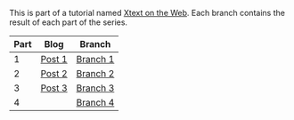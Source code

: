 This is part of a tutorial named [Xtext on the Web](https://nicogreve.de/tag/xtext-on-the-web).
Each branch contains the result of each part of the series.

|Part| Blog                                                  | Branch |
|----|-------------------------------------------------------|-----------------------------------------------------------|
| 1  |[Post 1](https://nicogreve.de/xtext-on-the-web-part-1/)|[Branch 1](https://github.com/ngreve/xtext_web/tree/part_1)|
| 2  |[Post 2](https://nicogreve.de/xtext-on-the-web-part-2/)|[Branch 2](https://github.com/ngreve/xtext_web/tree/part_2)
| 3  |[Post 3](https://nicogreve.de/xtext-on-the-web-part-3/)|[Branch 3](https://github.com/ngreve/xtext_web/tree/part_3)|
| 4  |   |[Branch 4](https://github.com/ngreve/xtext_web/tree/part_4)|

